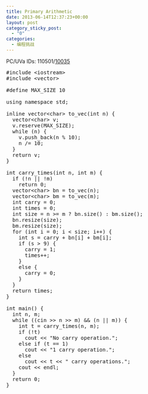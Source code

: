 ```yaml
---
title: Primary Arithmetic
date: 2013-06-14T12:37:23+00:00
layout: post
category_sticky_post:
  - "0"
categories:
  - 编程挑战
---
```

PC/UVa IDs: 110501/<a href="http://uva.onlinejudge.org/index.php?option=com_onlinejudge&#038;Itemid=8&#038;page=show_problem&#038;problem=976" target="_blank">10035</a>

<!--more-->

<pre class="brush: cpp; title: ; notranslate" title="">#include &lt;iostream&gt;
#include &lt;vector&gt;

#define MAX_SIZE 10

using namespace std;

inline vector&lt;char&gt; to_vec(int n) {
  vector&lt;char&gt; v;
  v.reserve(MAX_SIZE);
  while (n) {
    v.push_back(n % 10);
    n /= 10;
  }
  return v;
}

int carry_times(int n, int m) {
  if (!n || !m)
    return 0;
  vector&lt;char&gt; bn = to_vec(n);
  vector&lt;char&gt; bm = to_vec(m);
  int carry = 0;
  int times = 0;
  int size = n &gt;= m ? bn.size() : bm.size();
  bn.resize(size);
  bm.resize(size);
  for (int i = 0; i &lt; size; i++) {
    int s = carry + bn[i] + bm[i];
    if (s &gt; 9) {
      carry = 1;
      times++;
    }
    else {
      carry = 0;
    }
  }
  return times;
}

int main() {
  int n, m;
  while ((cin &gt;&gt; n &gt;&gt; m) && (n || m)) {
    int t = carry_times(n, m);
    if (!t)
      cout &lt;&lt; "No carry operation.";
    else if (t == 1)
      cout &lt;&lt; "1 carry operation.";
    else
      cout &lt;&lt; t &lt;&lt; " carry operations.";
    cout &lt;&lt; endl;
  }
  return 0;
}
</pre>

<div class="addtoany_share_save_container addtoany_content_bottom">
  <div class="a2a_kit a2a_kit_size_32 addtoany_list a2a_target" id="wpa2a_33">
    <a class="a2a_button_facebook" href="http://www.addtoany.com/add_to/facebook?linkurl=http%3A%2F%2Fkuangtong.me%2F2013%2F06%2F14%2Fprimary-arithmetic%2F&linkname=Primary%20Arithmetic" title="Facebook" rel="nofollow" target="_blank"></a><a class="a2a_button_twitter" href="http://www.addtoany.com/add_to/twitter?linkurl=http%3A%2F%2Fkuangtong.me%2F2013%2F06%2F14%2Fprimary-arithmetic%2F&linkname=Primary%20Arithmetic" title="Twitter" rel="nofollow" target="_blank"></a><a class="a2a_button_google_plus" href="http://www.addtoany.com/add_to/google_plus?linkurl=http%3A%2F%2Fkuangtong.me%2F2013%2F06%2F14%2Fprimary-arithmetic%2F&linkname=Primary%20Arithmetic" title="Google+" rel="nofollow" target="_blank"></a><a class="a2a_button_sina_weibo" href="http://www.addtoany.com/add_to/sina_weibo?linkurl=http%3A%2F%2Fkuangtong.me%2F2013%2F06%2F14%2Fprimary-arithmetic%2F&linkname=Primary%20Arithmetic" title="Sina Weibo" rel="nofollow" target="_blank"></a><a class="a2a_dd addtoany_share_save" href="https://www.addtoany.com/share_save"></a>
  </div>
</div>
